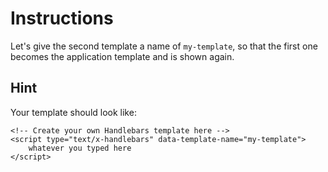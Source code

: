 Instructions
============

Let's give the second template a name of `my-template`, so that the first one becomes the application template and is shown again.

Hint
----

Your template should look like:

    <!-- Create your own Handlebars template here -->
    <script type="text/x-handlebars" data-template-name="my-template">
        whatever you typed here
    </script>
